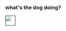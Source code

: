 ### what's the dog doing?

<a href="" target="_blank">
 <img src="https://logodownload.org/wp-content/uploads/2017/11/discord-logo-1-1.png" width="32px" height="32px">
</a>
